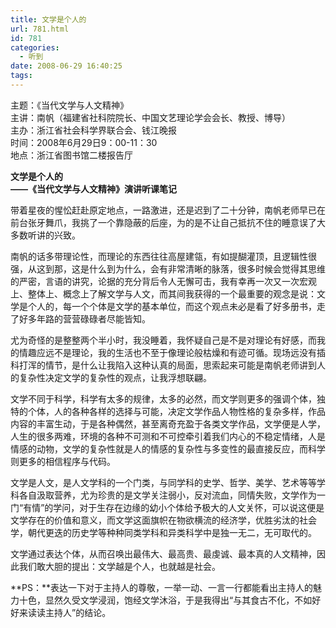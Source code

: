 ```yaml
---
title: 文学是个人的
url: 781.html
id: 781
categories:
  - 听到
date: 2008-06-29 16:40:25
tags:
---
```


主题：《当代文学与人文精神》  
主讲：南帆（福建省社科院院长、中国文艺理论学会会长、教授、博导）  
主办：浙江省社会科学界联合会、钱江晚报  
时间：2008年6月29日9：00-11：30  
地点：浙江省图书馆二楼报告厅  
  

**文学是个人的  
——《当代文学与人文精神》演讲听课笔记**

  
带着星夜的惺忪赶赴原定地点，一路激进，还是迟到了二十分钟，南帆老师早已在前台张牙舞爪，我挑了一个靠隐蔽的后座，为的是不让自己抵抗不住的睡意误了大多数听讲的兴致。  
  
南帆的话多带理论性，而理论的东西往往高屋建瓴，有如提醐灌顶，且逻辑性很强，从这到那，这是什么到为什么，会有非常清晰的脉落，很多时候会觉得其思维的严密，言语的讲究，论据的充分背后令人无懈可击，我有幸再一次又一次宏观上、整体上、概念上了解文学与人文，而其间我获得的一个最重要的观念是说：文学是个人的，每一个个体是文学的基本单位，而这个观点未必是看了好多册书，走了好多年路的营营碌碌者尽能皆知。  
  
尤为奇怪的是整整两个半小时，我没睡着，我怀疑自己是不是对理论有好感，而我的情趣应远不是理论，我的生活也不至于像理论般枯燥和有迹可循。现场远没有插科打浑的情节，是什么让我陷入这种认真的局面，思索起来可能是南帆老师讲到人的复杂性决定文学的复杂性的观点，让我浮想联翩。  
  
文学不同于科学，科学有太多的规律，太多的必然，而文学则更多的强调个体，独特的个体，人的各种各样的选择与可能，决定文学作品人物性格的复杂多样，作品内容的丰富生动，于是各种偶然，甚至离奇充盈于各类文学作品，文学便是人学，人生的很多两难，环境的各种不可测和不可控牵引着我们内心的不稳定情绪，人是情感的动物，文学的复杂性就是人的情感的复杂性与多变性的最直接反应，而科学则更多的相信程序与代码。  
  
文学是人文，是人文学科的一个门类，与同学科的史学、哲学、美学、艺术等等学科各自汲取营养，尤为珍贵的是文学关注弱小，反对流血，同情失败，文学作为一门“有情”的学问，对于生存在边缘的幼小个体给予极大的人文关怀，可以说这便是文学存在的价值和意义，而文学这面旗帜在物欲横流的经济学，优胜劣汰的社会学，朝代更迭的历史学等种种同类学科和异类科学中是独一无二，无可取代的。  
  
文学通过表达个体，从而召唤出最伟大、最高贵、最虔诚、最本真的人文精神，因此我们敢大胆的提出：文学越是个人，也就越是社会。  
  
**PS：**表达一下对于主持人的尊敬，一举一动、一言一行都能看出主持人的魅力十色，显然久受文学浸润，饱经文学沐浴，于是我得出“与其食古不化，不如好好来读读主持人”的结论。